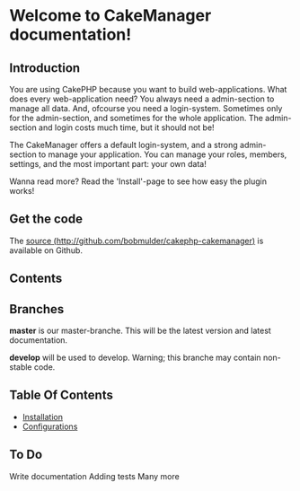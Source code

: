 Welcome to CakeManager documentation!
=====================================

Introduction
------------
You are using CakePHP because you want to build web-applications. What does every web-application need? You always need a admin-section to manage all data. And, ofcourse you need a login-system. Sometimes only for the admin-section, and sometimes for the whole application. The admin-section and login costs much time, but it should not be!

The CakeManager offers a default login-system, and a strong admin-section to manage your application. You can manage your roles, members, settings, and the most important part: your own data!

Wanna read more? Read the 'Install'-page to see how easy the plugin works!

Get the code
------------
The [source (http://github.com/bobmulder/cakephp-cakemanager)](http://github.com/bobmulder/cakephp-cakemanager) is available on Github.

Contents
--------

Branches
--------
**master** is our master-branche. This will be the latest version and latest documentation.

**develop** will be used to develop. Warning; this branche may contain non-stable code.

Table Of Contents
-----------------

* [Installation](installation.md)
* [Configurations](configurations.md)

To Do
-----
Write documentation
Adding tests
Many more